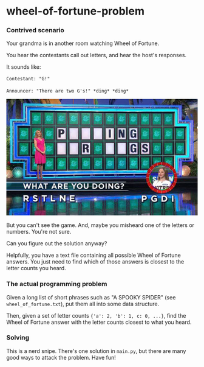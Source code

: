 # wheel-of-fortune-problem


### Contrived scenario

Your grandma is in another room watching Wheel of Fortune. 

You hear the contestants call out letters, and hear the host's responses. 

It sounds like:
```
Contestant: "G!"

Announcer: "There are two G's!" *ding* *ding* 
```

![Wheel of Fortune game](wof.jpg)

But you can't see the game. And, maybe you misheard one of the letters or numbers. You're not sure.

Can you figure out the solution anyway?

Helpfully, you have a text file containing all possible Wheel of Fortune answers. 
You just need to find which of those answers is closest to the letter counts you heard.

### The actual programming problem

Given a long list of short phrases such as "A SPOOKY SPIDER" (see `wheel_of_fortune.txt`), put them all into some
data structure. 

Then, given a set of letter counts `{'a': 2, 'b': 1, c: 0, ...}`, find the Wheel of Fortune answer with the letter 
counts closest to what you heard.

### Solving

This is a nerd snipe. There's one solution in `main.py`, but there are many good ways to attack the problem. Have fun!
